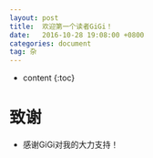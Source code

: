 ```yaml
---
layout: post
title:  欢迎第一个读者GiGi！
date:   2016-10-28 19:08:00 +0800
categories: document
tag: 杂
---
```


* content
{:toc}


致谢
====================================
+ 感谢GiGi对我的大力支持！


